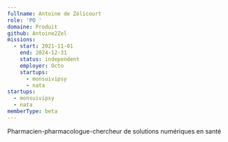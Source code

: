 ```yaml
---
fullname: Antoine de Zélicourt
role: 'PO '
domaine: Produit
github: Antoine2Zel
missions:
  - start: 2021-11-01
    end: 2024-12-31
    status: independent
    employer: Octo
    startups:
      - monsuivipsy
      - nata
startups:
  - monsuivipsy
  - nata
memberType: beta
---
```

Pharmacien-pharmacologue-chercheur de solutions numériques en santé